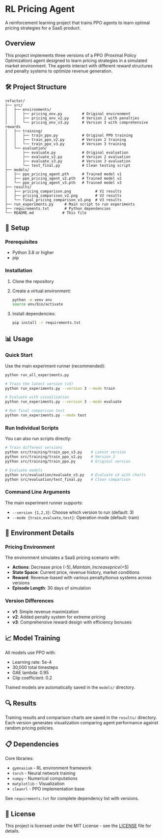 # RL Pricing Agent

A reinforcement learning project that trains PPO agents to learn optimal pricing strategies for a SaaS product.

## Overview

This project implements three versions of a PPO (Proximal Policy Optimization) agent designed to learn pricing strategies in a simulated market environment. The agents interact with different reward structures and penalty systems to optimize revenue generation.

## 🛠️ Project Structure

```
refactor/
├── src/
│   ├── environments/
│   │   ├── pricing_env.py         # Original environment
│   │   ├── pricing_env_v2.py      # Version 2 with penalties
│   │   └── pricing_env_v3.py      # Version 3 with comprehensive rewards
│   ├── training/
│   │   ├── train_ppo.py           # Original PPO training
│   │   ├── train_ppo_v2.py        # Version 2 training
│   │   └── train_ppo_v3.py        # Version 3 training
│   └── evaluation/
│       ├── evaluate.py            # Original evaluation
│       ├── evaluate_v2.py         # Version 2 evaluation
│       ├── evaluate_v3.py         # Version 3 evaluation
│       └── test_final.py          # Clean testing script
├── models/
│   ├── ppo_pricing_agent.pth      # Trained model v1
│   ├── ppo_pricing_agent_v2.pth   # Trained model v2
│   └── ppo_pricing_agent_v3.pth   # Trained model v3
├── results/
│   ├── pricing_comparison.png           # V1 results
│   ├── pricing_comparison_v2.png        # V2 results
│   └── final_pricing_comparison_v3.png  # V3 results
├── run_experiments.py     # Main script to run experiments
├── requirements.txt       # Python dependencies
└── README.md             # This file
```

## 🚀 Setup

### Prerequisites

- Python 3.8 or higher
- pip

### Installation

1. Clone the repository
2. Create a virtual environment:

   ```bash
   python -m venv env
   source env/bin/activate

   ```

3. Install dependencies:
   ```bash
   pip install -r requirements.txt
   ```

## 📊 Usage

### Quick Start

Use the main experiment runner (recommended):

```bash
python run_all_experiments.py
```

```bash
# Train the latest version (v3)
python run_experiments.py --version 3 --mode train

# Evaluate with visualization
python run_experiments.py --version 3 --mode evaluate

# Run final comparison test
python run_experiments.py --mode test
```

### Run Individual Scripts

You can also run scripts directly:

```bash
# Train different versions
python src/training/train_ppo_v3.py    # Latest version
python src/training/train_ppo_v2.py    # Version 2
python src/training/train_ppo.py       # Original version

# Evaluate models
python src/evaluation/evaluate_v3.py   # Evaluate v3 with charts
python src/evaluation/test_final.py    # Clean comparison
```

### Command Line Arguments

The main experiment runner supports:

- `--version {1,2,3}`: Choose which version to run (default: 3)
- `--mode {train,evaluate,test}`: Operation mode (default: train)

## 🎯 Environment Details

### Pricing Environment

The environment simulates a SaaS pricing scenario with:

- **Actions**: Decrease price (-$5), Maintain, Increase price (+$5)
- **State Space**: Current price, revenue history, market conditions
- **Reward**: Revenue-based with various penalty/bonus systems across versions
- **Episode Length**: 30 days of simulation

### Version Differences

- **v1**: Simple revenue maximization
- **v2**: Added penalty system for extreme pricing
- **v3**: Comprehensive reward design with efficiency bonuses

## 📈 Model Training

All models use PPO with:

- Learning rate: 5e-4
- 30,000 total timesteps
- GAE lambda: 0.95
- Clip coefficient: 0.2

Trained models are automatically saved in the `models/` directory.

## 🔍 Results

Training results and comparison charts are saved in the `results/` directory. Each version generates visualization comparing agent performance against random pricing policies.

## 📋 Dependencies

Core libraries:

- `gymnasium` - RL environment framework
- `torch` - Neural network training
- `numpy` - Numerical computations
- `matplotlib` - Visualization
- `cleanrl` - PPO implementation base

See `requirements.txt` for complete dependency list with versions.

## 📄 License

This project is licensed under the MIT License - see the [LICENSE](LICENSE) file for details.
